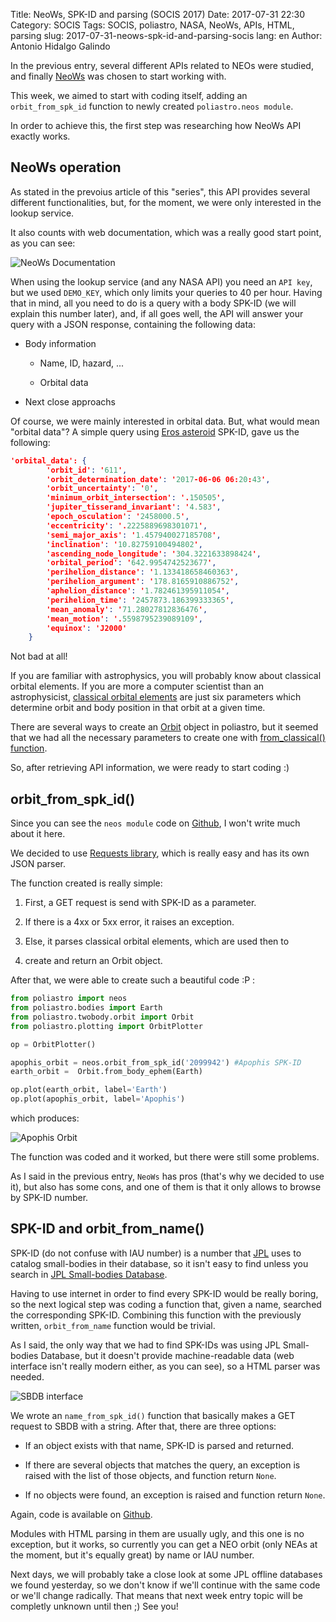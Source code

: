 Title: NeoWs, SPK-ID and parsing (SOCIS 2017)
Date: 2017-07-31 22:30
Category: SOCIS
Tags: SOCIS, poliastro, NASA, NeoWs, APIs, HTML, parsing
slug: 2017-07-31-neows-spk-id-and-parsing-socis
lang: en
Author: Antonio Hidalgo Galindo

In the previous entry, several different APIs related to NEOs were studied, and finally [NeoWs](https://api.nasa.gov/neo/?api_key=DEMO_KEY) was chosen to start working with.

This week, we aimed to start with coding itself, adding an `orbit_from_spk_id` function to newly created `poliastro.neos module`.

In order to achieve this, the first step was researching how NeoWs API exactly works.

## NeoWs operation
As stated in the prevoius article of this "series", this API provides several different functionalities, but, for the moment, we were only interested in the lookup service.

It also counts with web documentation, which was a really good start point, as you can see:

![NeoWs Documentation]({filename}/images/neows_lookup.png "NeoWs Documentation")

When using the lookup service (and any NASA API) you need an `API key`, but we used `DEMO_KEY`, which only limits your queries to 40 per hour. Having that in mind, all you need to do is a query with a body SPK-ID (we will explain this number later), and, if all goes well, the API will answer your query with a JSON response, containing the following data:

* Body information

    * Name, ID, hazard, ...

    * Orbital data

* Next close approachs


Of course, we were mainly interested in orbital data. But, what would mean "orbital data"? A simple query using [Eros asteroid](https://en.wikipedia.org/wiki/433_Eros) SPK-ID, gave us the following:

```JSON
'orbital_data': {
        'orbit_id': '611',
        'orbit_determination_date': '2017-06-06 06:20:43',
        'orbit_uncertainty': '0',
        'minimum_orbit_intersection': '.150505',
        'jupiter_tisserand_invariant': '4.583',
        'epoch_osculation': '2458000.5',
        'eccentricity': '.2225889698301071',
        'semi_major_axis': '1.457940027185708',
        'inclination': '10.82759100494802',
        'ascending_node_longitude': '304.3221633898424',
        'orbital_period': '642.9954742523677',
        'perihelion_distance': '1.133418658460363',
        'perihelion_argument': '178.8165910886752',
        'aphelion_distance': '1.782461395911054',
        'perihelion_time': '2457873.186399333365',
        'mean_anomaly': '71.28027812836476',
        'mean_motion': '.5598795239089109',
        'equinox': 'J2000'
    }
```
Not bad at all!

If you are familiar with astrophysics, you will probably know about classical orbital elements. If you are more a computer scientist than an astrophysicist, [classical orbital elements](https://en.wikipedia.org/wiki/Orbital_elements#Keplerian_elements) are just six parameters which determine orbit and body position in that orbit at a given time.

There are several ways to create an [Orbit](https://poliastro.readthedocs.io/en/latest/api.html#module-poliastro.twobody.orbit.Orbit) object in poliastro, but it seemed that we had all the necessary parameters to create one with [from_classical() function](https://poliastro.readthedocs.io/en/latest/api.html#module-poliastro.twobody.orbit.Orbit.from_classical).

So, after retrieving API information, we were ready to start coding :)

## orbit_from_spk_id()

Since you can see the `neos module` code on [Github](https://github.com/poliastro/poliastro/blob/master/src/poliastro/neos.py), I won't write much about it here.

We decided to use [Requests library](http://docs.python-requests.org/en/master/), which is really easy and has its own JSON parser.

The function created is really simple:

1. First, a GET request is send with SPK-ID as a parameter.

2. If there is a 4xx or 5xx error, it raises an exception.

3. Else, it parses classical orbital elements, which are used then to

4. create and return an Orbit object.

After that, we were able to create such a beautiful code :P :

```python
from poliastro import neos
from poliastro.bodies import Earth
from poliastro.twobody.orbit import Orbit
from poliastro.plotting import OrbitPlotter

op = OrbitPlotter()

apophis_orbit = neos.orbit_from_spk_id('2099942') #Apophis SPK-ID
earth_orbit =  Orbit.from_body_ephem(Earth)

op.plot(earth_orbit, label='Earth')
op.plot(apophis_orbit, label='Apophis')
```

which produces:

![Apophis Orbit]({filename}/images/apophis.png "Apophis Orbit")

The function was coded and it worked, but there were still some problems.

As I said in the previous entry, `NeoWs` has pros (that's why we decided to use it), but also has some cons, and one of them is that it only allows to browse by SPK-ID number.

## SPK-ID and orbit_from_name()

SPK-ID (do not confuse with IAU number) is a number that [JPL](https://www.jpl.nasa.gov/) uses to catalog small-bodies in their database, so it isn't easy to find unless you search in [JPL Small-bodies Database](https://ssd.jpl.nasa.gov/sbdb.cgi).

Having to use internet in order to find every SPK-ID would be really boring, so the next logical step was coding a function that, given a name, searched the corresponding SPK-ID. Combining this function with the previously written, `orbit_from_name` function would be trivial.

As I said, the only way that we had to find SPK-IDs was using JPL Small-bodies Database, but it doesn't provide machine-readable data (web interface isn't really modern either, as you can see), so a HTML parser was needed.

![SBDB interface]({filename}/images/sbdb_interface.png "SBDB interface")

We wrote an `name_from_spk_id()` function that basically makes a GET request to SBDB with a string. After that, there are three options:

* If an object exists with that name, SPK-ID is parsed and returned.

* If there are several objects that matches the query, an exception is raised with the list of those objects, and function return `None`.

* If no objects were found, an exception is raised and function return `None`.

Again, code is available on [Github](https://github.com/poliastro/poliastro/blob/master/src/poliastro/neos.py).

Modules with HTML parsing in them are usually ugly, and this one is no exception, but it works, so currently you can get a NEO orbit (only NEAs at the moment, but it's equally great) by name or IAU number.

Next days, we will probably take a close look at some JPL offline databases we found yesterday, so we don't know if we'll continue with the same code or we'll change radically. That means that next week entry topic will be completly unknown until then ;) See you!